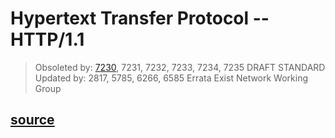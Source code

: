 # Hypertext Transfer Protocol -- HTTP/1.1

> Obsoleted by: [7230](./RFC7230.md), 7231, 7232, 7233, 7234, 7235          DRAFT STANDARD
> Updated by: 2817, 5785, 6266, 6585                          Errata Exist
> Network Working Group

## [source](https://www.rfc-editor.org/rfc/rfc2616)

